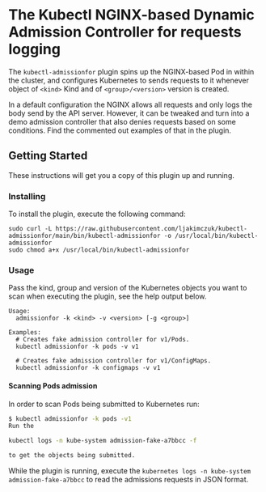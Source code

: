 # The Kubectl NGINX-based Dynamic Admission Controller for requests logging

The `kubectl-admissionfor` plugin spins up the NGINX-based Pod in within the cluster, and configures Kubernetes to sends requests to it whenever object of `<kind>` Kind and of `<group>/<version>` version is created.

In a default configuration the NGINX allows all requests and only logs the body send by the API server. However, it
can be tweaked and turn into a demo admission controller that also denies requests based on some conditions. Find
the commented out examples of that in the plugin.

## Getting Started

These instructions will get you a copy of this plugin up and running.

### Installing

To install the plugin, execute the following command:

```
sudo curl -L https://raw.githubusercontent.com/ljakimczuk/kubectl-admissionfor/main/bin/kubectl-admissionfor -o /usr/local/bin/kubectl-admissionfor
sudo chmod a+x /usr/local/bin/kubectl-admissionfor
```

### Usage

Pass the kind, group and version of the Kubernetes objects you want to scan when executing the plugin, see the help
output below.

```
Usage:
  admissionfor -k <kind> -v <version> [-g <group>]

Examples:
  # Creates fake admission controller for v1/Pods.
  kubectl admissionfor -k pods -v v1

  # Creates fake admission controller for v1/ConfigMaps.
  kubectl admissionfor -k configmaps -v v1
```

#### Scanning Pods admission

In order to scan Pods being submitted to Kubernetes run:

```sh
$ kubectl admissionfor -k pods -v1
Run the

kubectl logs -n kube-system admission-fake-a7bbcc -f

to get the objects being submitted.
```

While the plugin is running, execute the `kubernetes logs -n kube-system admission-fake-a7bbcc` to read the
admissions requests in JSON format.
